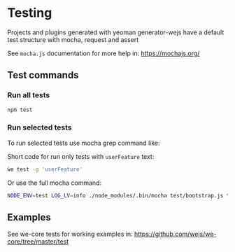 # Testing

Projects and plugins generated with yeoman generator-wejs have a default test structure with mocha, request and assert

See `mocha.js` documentation for more help in: https://mochajs.org/

## Test commands

### Run all tests

```sh
npm test
```

### Run selected tests

To run selected tests use mocha grep command like: 

Short code for run only tests with `userFeature` text:

```sh
ẁe test -g 'userFeature'
```

Or use the full mocha command:

```sh
NODE_ENV=test LOG_LV=info ./node_modules/.bin/mocha test/bootstrap.js test/**/*.test.js -b -g 'userFeature'
```

## Examples

See we-core tests for working examples in: https://github.com/wejs/we-core/tree/master/test
